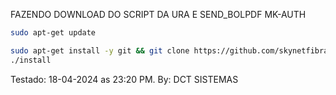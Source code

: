 FAZENDO DOWNLOAD DO SCRIPT DA URA E SEND_BOLPDF MK-AUTH

```bash
sudo apt-get update

sudo apt-get install -y git && git clone https://github.com/skynetfibragithub/MK-Auth.git && sudo chmod -R 777 MK-Auth && cd MK-Auth && sudo ./install
./install
```

Testado: 18-04-2024 as 23:20 PM. By: DCT SISTEMAS 
